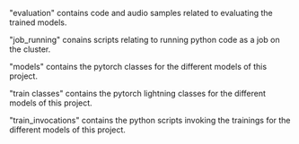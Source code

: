 "evaluation" contains code and audio samples related to evaluating the trained models.

"job_running" conains scripts relating to running python code as a job on the cluster. 

"models" contains the pytorch classes for the different models of this project. 

"train classes" contains the pytorch lightning classes for the different models of this project.

"train_invocations" contains the python scripts invoking the trainings for the different models of this project. 

